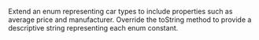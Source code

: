 Extend an enum representing car types to include properties such as average price and manufacturer. Override the
toString method to provide a descriptive string representing each enum constant.